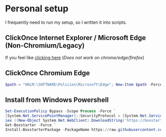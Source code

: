 # Personal setup

I frequently need to run my setup, so I written it into scripts.

## ClickOnce Internet Explorer / Microsoft Edge (Non-Chromium/Legacy)

If you feel like [clicking here](https://boxstarter.org/package/url?https://raw.githubusercontent.com/JesperMonsted/setup/master/windows.ps1) (*Does not work on chrome/edge/firefox*)

## ClickOnce Chromium Edge

```powershell
$path = "HKLM:\SOFTWARE\Policies\Microsoft\Edge"; New-Item $path -Force | Out-Null; Set-ItemProperty -LiteralPath "$PATH" ClickOnceEnabled 1; start https://boxstarter.org/package/url?https://raw.githubusercontent.com/JesperMonsted/setup/master/windows.ps1
```

## Install from Windows Powershell

```powershell
Set-ExecutionPolicy Bypass -Scope Process -Force `
[System.Net.ServicePointManager]::SecurityProtocol = [System.Net.ServicePointManager]::SecurityProtocol -bor 3072 `
iex ((New-Object System.Net.WebClient).DownloadString('https://boxstarter.org/bootstrapper.ps1')) `
Get-Boxstarter -Force `
Install-BoxstarterPackage -PackageName https://raw.githubusercontent.com/JesperMonsted/setup/master/windows.ps1
```
